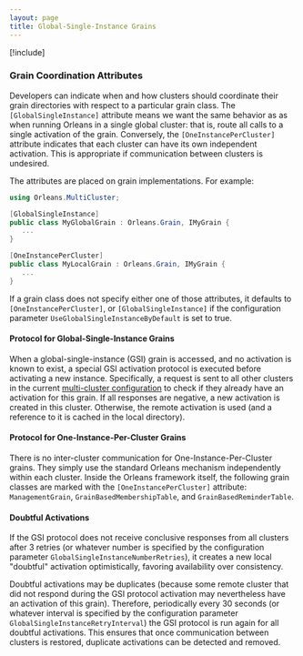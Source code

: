 ```yaml
---
layout: page
title: Global-Single-Instance Grains
---
```


[!include[](../../warning-banner.md)]

### Grain Coordination Attributes

Developers can indicate when and how clusters should coordinate their grain directories with respect to a particular grain class. The  `[GlobalSingleInstance]` attribute means we want the same behavior as as when running Orleans in a single global cluster: that is, route all calls to a single activation of the grain. Conversely, the `[OneInstancePerCluster]` attribute indicates that each cluster can have its own independent activation. This is appropriate if communication between clusters is undesired.

The attributes are placed on grain implementations. For example: 
```csharp
using Orleans.MultiCluster;

[GlobalSingleInstance]
public class MyGlobalGrain : Orleans.Grain, IMyGrain {
   ...
}

[OneInstancePerCluster]
public class MyLocalGrain : Orleans.Grain, IMyGrain {
   ...
}
```

If a grain class does not specify either one of those attributes, it defaults to `[OneInstancePerCluster]`, or `[GlobalSingleInstance]` if the  configuration parameter `UseGlobalSingleInstanceByDefault` is set to true.

#### Protocol for Global-Single-Instance Grains

When a global-single-instance (GSI) grain is accessed, and no activation is known to exist, a special GSI activation protocol is executed before activating a new instance. Specifically, a request is sent to all other clusters in the current [multi-cluster configuration](MultiClusterConfiguration.md) to check if they already have an activation for this grain. If all responses are negative, a new activation is created in this cluster. Otherwise, the remote activation is used (and a reference to it is cached in the local directory).

#### Protocol for One-Instance-Per-Cluster Grains

There is no inter-cluster communication for One-Instance-Per-Cluster grains. They simply use the standard Orleans mechanism independently within each cluster. Inside the Orleans framework itself, the following grain classes are marked with the `[OneInstancePerCluster]` attribute: `ManagementGrain`, `GrainBasedMembershipTable`,  and `GrainBasedReminderTable`. 

#### Doubtful Activations

If the GSI protocol does not receive conclusive responses from all clusters after 3 retries (or whatever number is specified by the configuration parameter `GlobalSingleInstanceNumberRetries`), it creates a new local "doubtful" activation optimistically, favoring availability over consistency.

Doubtful activations may be duplicates (because some remote cluster that did not respond during the GSI protocol activation may nevertheless have  an activation of this grain). Therefore, periodically every 30 seconds (or whatever interval is specified by the configuration parameter `GlobalSingleInstanceRetryInterval`) the GSI protocol is run again for all doubtful activations. This ensures that once communication between clusters is restored, duplicate activations can be detected and removed. 

